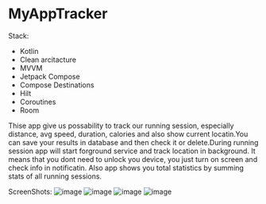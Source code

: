 # MyAppTracker

Stack:
- Kotlin
- Clean arcitacture
- MVVM
- Jetpack Compose
- Compose Destinations
- Hilt
- Coroutines
- Room

Thise app give us possability to track our running session, especially distance, avg speed, duration, calories and also show current locatin.You can save your results in database and then check it or delete.During running session app will start forground service and track location in background. It means that you dont need to unlock you device, you just turn on screen and check info in notificatin. Also app shows you total statistics by summing stats of all running sessions.

ScreenShots:
![image](https://user-images.githubusercontent.com/100340546/185574918-c86e9c15-c1b6-4302-b941-bb3a70006116.png)
![image](https://user-images.githubusercontent.com/100340546/185574982-2d4dbb24-0074-4328-8553-46b5597544b9.png)
![image](https://user-images.githubusercontent.com/100340546/185575122-ff416019-35fb-4aea-99f2-c02932aaf75f.png)
![image](https://user-images.githubusercontent.com/100340546/185575181-5b36ed58-f80f-4e10-a473-b70e14271f82.png)

